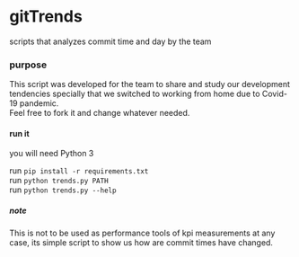 # gitTrends
scripts that analyzes commit time and day by the team

### purpose
This script was developed for the team to share and study our development tendencies specially that we switched to working from home due to Covid-19 pandemic.\
Feel free to fork it and change whatever needed.

#### run it
you will need Python 3

run `pip install -r requirements.txt` </br>
run  `python trends.py PATH` </br>
run `python trends.py --help`

##### note
This is not to be used as performance tools of kpi measurements at any case, its simple script to show us how are commit times have changed.


